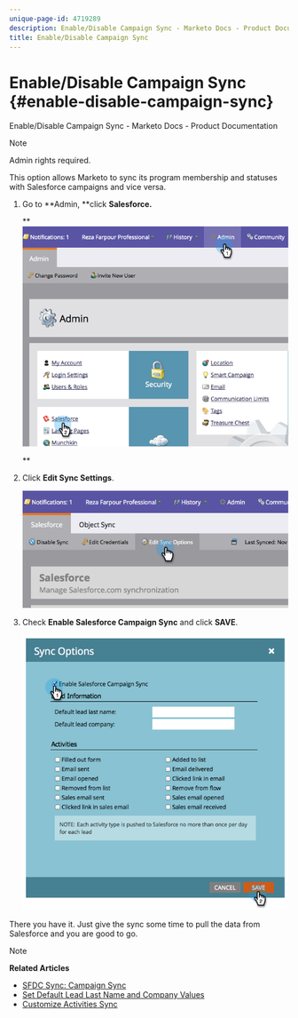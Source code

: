 ```yaml
---
unique-page-id: 4719289
description: Enable/Disable Campaign Sync - Marketo Docs - Product Documentation
title: Enable/Disable Campaign Sync
---
```


# Enable/Disable Campaign Sync {#enable-disable-campaign-sync}

Enable/Disable Campaign Sync - Marketo Docs - Product Documentation

>[!NOTE]
>
>Admin rights required.

This option allows Marketo to sync its program membership and statuses with Salesforce campaigns and vice versa.

1. Go to **Admin, **click **Salesforce.**

   ** ![](assets/image2014-12-9-13-3a36-3a49.png)

   **

1. Click **Edit Sync Settings**.

   ![](assets/image2014-12-9-13-3a37-3a0.png)

1. Check **Enable Salesforce Campaign Sync** and click **SAVE**.

   ![](assets/image2014-12-9-13-3a37-3a8.png)

There you have it. Just give the sync some time to pull the data from Salesforce and you are good to go.

>[!NOTE]
>
>**Related Articles**
>
>* [SFDC Sync: Campaign Sync](../../../../../product-docs/crm-sync/salesforce-sync/sfdc-sync-details/sfdc-sync-campaign-sync.md)
>* [Set Default Lead Last Name and Company Values](set-default-person-last-name-and-company-name.md)
>* [Customize Activities Sync](customize-activities-sync.md)
>

